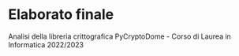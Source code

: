 # Elaborato finale
Analisi della libreria crittografica PyCryptoDome - Corso di Laurea in Informatica 2022/2023
